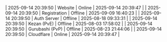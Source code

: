 | 2025-09-14 20:39:50 | Website | Online | 2025-09-14 20:39:47 |
| 2025-09-14 20:39:50 | Registration | Offline | 2025-09-09 16:40:23 |
| 2025-09-14 20:39:50 | Auth Server | Offline | 2025-08-18 09:33:31 |
| 2025-09-14 20:39:50 | Kezan (PvE) | Offline | 2025-08-03 17:58:02 |
| 2025-09-14 20:39:50 | Gurubashi (PvP) | Offline | 2025-08-23 21:44:06 |
| 2025-09-14 20:39:50 | Cloudflare | Online | 2025-09-14 20:39:47 |
